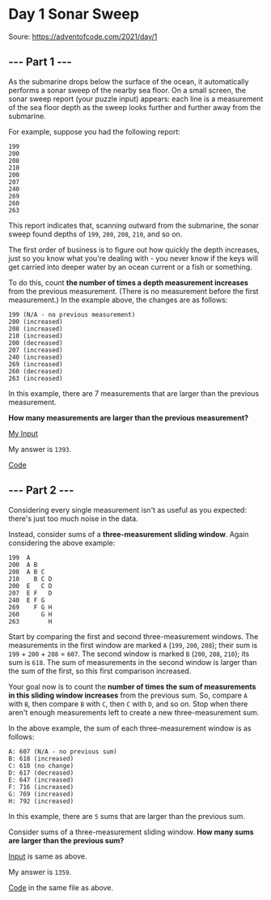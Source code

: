 # Day 1 Sonar Sweep
Soure: https://adventofcode.com/2021/day/1

## --- Part 1 ---
As the submarine drops below the surface of the ocean, it automatically performs a sonar sweep of the nearby sea floor. On a small screen, the sonar sweep report (your puzzle input) appears: each line is a measurement of the sea floor depth as the sweep looks further and further away from the submarine.

For example, suppose you had the following report:
```
199
200
208
210
200
207
240
269
260
263
```
This report indicates that, scanning outward from the submarine, the sonar sweep found depths of `199`, `200`, `208`, `210`, and so on.

The first order of business is to figure out how quickly the depth increases, just so you know what you're dealing with - you never know if the keys will get carried into deeper water by an ocean current or a fish or something.

To do this, count **the number of times a depth measurement increases** from the previous measurement. (There is no measurement before the first measurement.) In the example above, the changes are as follows:
```
199 (N/A - no previous measurement)
200 (increased)
208 (increased)
210 (increased)
200 (decreased)
207 (increased)
240 (increased)
269 (increased)
260 (decreased)
263 (increased)
```
In this example, there are 7 measurements that are larger than the previous measurement.

**How many measurements are larger than the previous measurement?**

[My Input](https://github.com/PritKalariya/AdventOfCode-Solutions/blob/main/2021/Inputs/input_01.txt)

My answer is `1393`.

[Code](https://github.com/PritKalariya/AdventOfCode-Solutions/blob/main/2021/Day%2001/Day_01.ipynb)

## --- Part 2 ---
Considering every single measurement isn't as useful as you expected: there's just too much noise in the data.

Instead, consider sums of a **three-measurement sliding window**. Again considering the above example:
```
199  A      
200  A B    
208  A B C  
210    B C D
200  E   C D
207  E F   D
240  E F G  
269    F G H
260      G H
263        H
```
Start by comparing the first and second three-measurement windows. The measurements in the first window are marked `A` (`199`, `200`, `208`); their sum is `199` + `200` + `208` = `607`. The second window is marked `B` (`200`, `208`, `210`); its sum is `618`. The sum of measurements in the second window is larger than the sum of the first, so this first comparison increased.

Your goal now is to count the **number of times the sum of measurements in this sliding window increases** from the previous sum. So, compare `A` with `B`, then compare `B` with `C`, then `C` with `D`, and so on. Stop when there aren't enough measurements left to create a new three-measurement sum.

In the above example, the sum of each three-measurement window is as follows:
```
A: 607 (N/A - no previous sum)
B: 618 (increased)
C: 618 (no change)
D: 617 (decreased)
E: 647 (increased)
F: 716 (increased)
G: 769 (increased)
H: 792 (increased)
```
In this example, there are `5` sums that are larger than the previous sum.

Consider sums of a three-measurement sliding window. **How many sums are larger than the previous sum?**

[Input](https://github.com/PritKalariya/AdventOfCode-Solutions/blob/main/2021/Inputs/input_01.txt) is same as above.

My answer is `1359`.

[Code](https://github.com/PritKalariya/AdventOfCode-Solutions/blob/main/2021/Day%2001/Day_01.ipynb) in the same file as above.